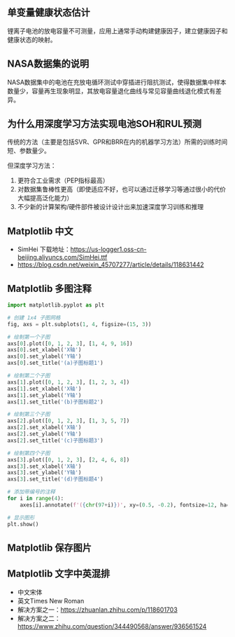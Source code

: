 <!-- 2023_05_01 -->

## 单变量健康状态估计

锂离子电池的放电容量不可测量，应用上通常手动构建健康因子，建立健康因子和健康状态的映射。

## NASA数据集的说明

NASA数据集中的电池在充放电循环测试中穿插进行阻抗测试，使得数据集中样本数量少，容量再生现象明显，其放电容量退化曲线与常见容量曲线退化模式有差异。

<!-- 2023_05_03 -->

## 为什么用深度学习方法实现电池SOH和RUL预测

传统的方法（主要是包括SVR、GPR和BRR在内的机器学习方法）所需的训练时间短、参数量少。

但深度学习方法：

1. 更符合工业需求（PEP指标最高）
2. 对数据集鲁棒性更高（即使适应不好，也可以通过迁移学习等通过很小的代价大幅提高泛化能力）
3. 不少新的计算架构/硬件部件被设计设计出来加速深度学习训练和推理

<!-- 2023_05_06 -->

## Matplotlib 中文

- SimHei 下载地址：https://us-logger1.oss-cn-beijing.aliyuncs.com/SimHei.ttf
- https://blog.csdn.net/weixin_45707277/article/details/118631442

## Matplotlib 多图注释

```Python
import matplotlib.pyplot as plt

# 创建 1x4 子图网格
fig, axs = plt.subplots(1, 4, figsize=(15, 3))

# 绘制第一个子图
axs[0].plot([0, 1, 2, 3], [1, 4, 9, 16])
axs[0].set_xlabel('X轴')
axs[0].set_ylabel('Y轴')
axs[0].set_title('(a)子图标题1')

# 绘制第二个子图
axs[1].plot([0, 1, 2, 3], [1, 2, 3, 4])
axs[1].set_xlabel('X轴')
axs[1].set_ylabel('Y轴')
axs[1].set_title('(b)子图标题2')

# 绘制第三个子图
axs[2].plot([0, 1, 2, 3], [1, 3, 5, 7])
axs[2].set_xlabel('X轴')
axs[2].set_ylabel('Y轴')
axs[2].set_title('(c)子图标题3')

# 绘制第四个子图
axs[3].plot([0, 1, 2, 3], [2, 4, 6, 8])
axs[3].set_xlabel('X轴')
axs[3].set_ylabel('Y轴')
axs[3].set_title('(d)子图标题4')

# 添加带编号的注释
for i in range(4):
    axes[i].annotate(f'({chr(97+i)})', xy=(0.5, -0.2), fontsize=12, ha='center', va='center', xycoords='axes fraction')

# 显示图形
plt.show()
```

<!-- 2023_05_09 -->

## Matplotlib 保存图片

## Matplotlib 文字中英混排

- 中文宋体
- 英文Times New Roman
- 解决方案之一：https://zhuanlan.zhihu.com/p/118601703
- 解决方案之二：https://www.zhihu.com/question/344490568/answer/936561524